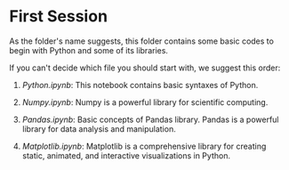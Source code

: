 # First Session

As the folder's name suggests, this folder contains some basic codes to begin with Python and some of its libraries.

If you can't decide which file you should start with, we suggest this order:

1. *Python.ipynb*: This notebook contains basic syntaxes of Python.

2. *Numpy.ipynb*: Numpy is a powerful library for scientific computing.

3. *Pandas.ipynb*: Basic concepts of Pandas library. Pandas is a powerful library for data analysis and manipulation. 

4. *Matplotlib.ipynb*: Matplotlib is a comprehensive library for creating static, animated, and interactive visualizations in Python.

